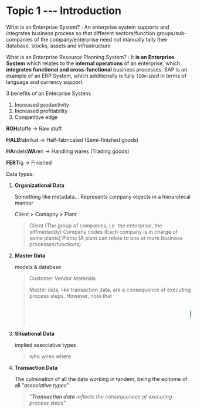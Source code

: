 Topic 1 --- Introduction
=======================

What is an Enterprise System?
: An enterprise system supports and integrates business process so that different sectors/function groups/sub-companies of the company/enterprise need not manually tally their database, stocks, assets and infrastructure

What is an Enterprise Resource Planning System?
: It **is an Enterprise System** which relates to the **internal operations** of an enterprise, which **integrates functional and cross-functional** business processes.
SAP is an example of an ERP System, which additionally is fully *`l10n`-ized* in terms of language and currency support.

3 benefits of an Enterprise System:
1. Increased productivity
2. Increased profitability
3. Competitive edge

**ROH**stoffe -> Raw stuff

**HALB**fabrikat -> Half-fabricated (Semi-finished goods)

**HA**ndels**WA**ren -> Handling wares (Trading goods)

**FERT**ig -> Finished

Data types:

1. **Organizational Data**
	
	Something like metadata...
	Represents company objects in a hierarchical manner
	
	Client > Comapny > Plant
	
	> Client (The group of companies, i.e. the enterprise, the yiffmedaddy)
	> Company codes (Each company is in charge of some plants)
	> Plants (A plant can relate to one or more business processes/functions)

2. **Master Data**

	models & database
	> Customer
	> Vendor
	> Materials
	>
	> Master data, like transaction data, are a consequence of executing process steps. However, note that
	> <marquee><h2 style="background-color:#c0eeff"> <u>IT IS NOT CONSTANTLY CHANGING</u> </h2></marquee>

3. **Situational Data**

	implied associative types
	> who
	> when
	> where

4. **Transaction Data**
    
    The culmination of all the data working in tandem,
    being the epitome of all *"associative types"*
    > *"__Transaction data__ reflects the consequences of executing process steps"*
    
    

	

